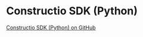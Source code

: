 # Constructio SDK (Python)


[Constructio SDK (Python) on GitHub](https://github.com/amocer-idf/constructio-sdk-python/)